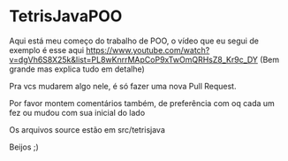 # TetrisJavaPOO

Aqui está meu começo do trabalho de POO, o vídeo que eu segui de exemplo é esse aqui https://www.youtube.com/watch?v=dgVh6S8X25k&list=PL8wKnrrMApCoP9xTwOmQRHsZ8_Kr9c_DY (Bem grande mas explica tudo em detalhe)

Pra vcs mudarem algo nele, é só fazer uma nova Pull Request.

Por favor montem comentários também, de preferência com oq cada um fez ou mudou com sua inicial do lado

Os arquivos source estão em src/tetrisjava

Beijos ;)
